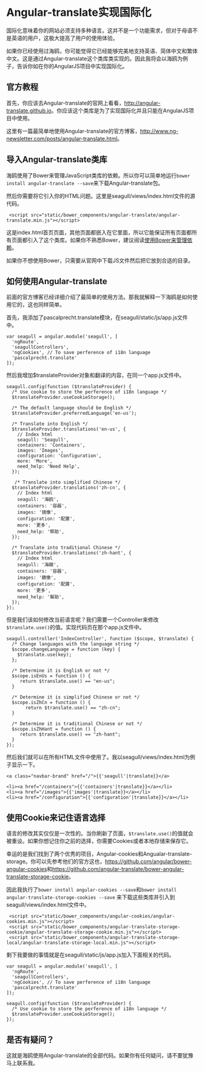 # Angular-translate实现国际化

国际化意味着你的网站必须支持多种语言。这并不是一个功能需求，但对于母语不是英语的用户，这极大提高了用户的使用体验。

如果你已经使用过海鸥，你可能觉得它已经能够完美地支持英语、简体中文和繁体中文。这是通过Angular-translate这个类库类实现的。因此我将会以海鸥为例子，告诉你如在你的AngularJS项目中实现国际化。

## 官方教程

首先，你应该去Angular-translate的官网上看看，<http://angular-translate.github.io>。你应该这个类库是为了实现国际化并且只能在AngularJS项目中使用。

这里有一篇最简单地使用Angular-translate的官方博客，<http://www.ng-newsletter.com/posts/angular-translate.html>。

## 导入Angular-translate类库

海鸥使用了Bower来管理JavaScript类库的依赖。所以你可以简单地运行`bower install angular-translate --save`来下载Angular-translate包。

然后你需要将它引入你的HTML问题。这里是seagull/views/index.html文件的源代码。

```
 <script src="static/bower_components/angular-translate/angular-translate.min.js"></script>
```

这是index.html首页页面，其他页面都嵌入在它里面，所以它能保证所有页面都所有页面都引入了这个类库。如果你不熟悉Bower，建议阅读[使用Bower来管理依赖](use-bower-to-manage-dependency.md)。

如果你不想使用Bower，只需要从官网中下载JS文件然后把它放到合适的目录。

## 如何使用Angular-translate

前面的官方博客已经详细介绍了最简单的使用方法。那我就解释一下海鸥是如何使用它的，这也同样简单。

首先，我添加了pascalprecht.translate模块，在seagull/static/js/app.js文件中。

```
var seagull = angular.module('seagull', [
  'ngRoute',
  'seagullControllers',
  'ngCookies', // To save perference of i18n language
  'pascalprecht.translate'
]);
```

然后我增加$translateProvider对象和翻译的内容，在同一个app.js文件中。

```
seagull.config(function ($translateProvider) {
  /* Use cookie to store the perference of i18n language */
  $translateProvider.useCookieStorage();

  /* The default language should be English */
  $translateProvider.preferredLanguage('en-us');

  /* Translate into English */
  $translateProvider.translations('en-us', {
    // Index html
    seagull: 'Seagull',
    containers: 'Containers',
    images: 'Images',
    configuration: 'Configuration',
    more: 'More',
    need_help: 'Need Help',
  });

   /* Translate into simplified Chinese */
  $translateProvider.translations('zh-cn', {
    // Index html
    seagull: '海鸥',
    containers: '容器',
    images: '镜像',
    configuration: '配置',
    more: '更多',
    need_help: '帮助',
  });

  /* Translate into traditional Chinese */
  $translateProvider.translations('zh-hant', {
    // Index html
    seagull: '海鷗',
    containers: '容器',
    images: '鏡像',
    configuration: '配置',
    more: '更多',
    need_help: '幫助',
  });
});
```

但是我们该如何修改当前语言呢？我们需要一个Controller来修改``$translate.use()``的值。实现代码页在那个app.js文件中。

```
seagull.controller('IndexController', function ($scope, $translate) {
  /* Change languages with the language string */
  $scope.changeLanguage = function (key) {
    $translate.use(key);
  };

  /* Determine it is English or not */
  $scope.isEnUs = function () {
     return $translate.use() == "en-us";
  }

  /* Determine it is simplified Chinese or not */
  $scope.isZhCn = function () {
	   return $translate.use() == "zh-cn";
  }

  /* Determine it is traditional Chinese or not */
  $scope.isZhHant = function () {
     return $translate.use() == "zh-hant";
  }
});
```

然后我们就可以在所有HTML文件中使用了。我以seagull/views/index.html为例子显示一下。

```
<a class="navbar-brand" href="/">{{'seagull'|translate}}</a>

<li><a href="/containers">{{'containers'|translate}}</a></li>
<li><a href="/images">{{'images'|translate}}</a></li>
<li><a href="/configuration">{{'configuration'|translate}}</a></li>
```

## 使用Cookie来记住语言选择

语言的修改其实仅仅是一次性的。当你刷新了页面，`$translate.use()`的值就会被重设。如果你想记住你之前的选择，你需要Cookies或者本地存储来保存它。

幸运的是我们找到了两个优秀的项目，Angular-cookies和Angualar-translate-storage。你可以先参考他们的官方这也，<https://github.com/angular/bower-angular-cookies>和<https://github.com/angular-translate/bower-angular-translate-storage-cookie>。

因此我执行了`bower install angular-cookies --save`和`bower install angular-translate-storage-cookies --save` 来下载这些类库并引入到seagull/views/index.html文件中。

```
 <script src="static/bower_components/angular-cookies/angular-cookies.min.js"></script>
 <script src="static/bower_components/angular-translate-storage-cookie/angular-translate-storage-cookie.min.js"></script>
 <script src="static/bower_components/angular-translate-storage-local/angular-translate-storage-local.min.js"></script>
```

剩下我要做的事情就是在seagull/static/js/app.js加入下面相关的代码。

```
var seagull = angular.module('seagull', [
  'ngRoute',
  'seagullControllers',
  'ngCookies', // To save perference of i18n language
  'pascalprecht.translate'
]);
```

```
seagull.config(function ($translateProvider) {
  /* Use cookie to store the perference of i18n language */
  $translateProvider.useCookieStorage();
});
```

## 是否有疑问？

这就是海鸥使用Angular-translate的全部代码。如果你有任何疑问，请不要犹豫马上联系我。

